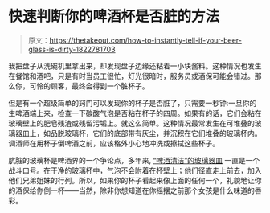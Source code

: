 # 快速判断你的啤酒杯是否脏的方法

> 原文：<https://thetakeout.com/how-to-instantly-tell-if-your-beer-glass-is-dirty-1822781703>

我把盘子从洗碗机里拿出来，却发现盘子边缘还粘着一小块酱料。这种情况也发生在餐馆和酒吧，只是有时当员工很忙，灯光很暗时，服务员或酒保可能会错过。那么你，可怜的顾客，最终会得到一个脏杯子。



但是有一个超级简单的窍门可以发现你的杯子是否脏了，只需要一秒钟:一旦你的生啤酒端上来，检查一下碳酸气泡是否粘在杯子的四周。如果有的话，它们会粘在玻璃壁上的肥皂残渣或残留污垢上。就这么简单。这种情况最常发生在可堆叠的玻璃器皿上，如品脱玻璃杯，它们的底部带有灰尘，并沉积在它们堆叠的玻璃杯内。调酒师在用杯子倒啤酒之前，应该格外小心地冲洗或擦拭这些杯子。

肮脏的玻璃杯是啤酒界的一个争论点，多年来, [“啤酒清洁”的玻璃器皿](https://www.craftbeer.com/editors-picks/the-importance-of-beer-clean-glassware) 一直是一个战斗口号。在干净的玻璃杯中，气泡不会附着在杯壁上；他们径直走上前去，加入他们兄弟姐妹的行列。所以，如果你的杯子看起来像上面的任何一个，礼貌地让你的酒保给你倒一杯——当然，除非你想知道在你摇摆之前那个女孩是什么味道的唇彩。